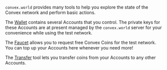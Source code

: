 `convex.world` provides many tools to help you explore the state of the Convex network and perform basic actions.

The [Wallet](/wallet) contains several Accounts that you control. The private keys for these Accounts are at present managed by the `convex.world` server for your convenience while using the test network. 

The [Faucet](/faucet) allows you to request free Convex Coins for the test network. You can top up your Accounts here whenever you need more!

The [Transfer](/transfer) tool lets you transfer coins from your Accounts to any other Accounts. 

